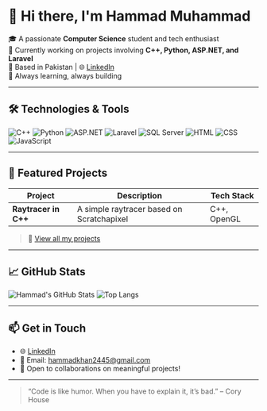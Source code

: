 # 👋 Hi there, I'm Hammad Muhammad

🎓 A passionate **Computer Science** student and tech enthusiast  
💼 Currently working on projects involving **C++, Python, ASP.NET, and Laravel**  
📍 Based in Pakistan | 🌐 [LinkedIn](https://www.linkedin.com/in/hammad-muhammad1/)  
🚀 Always learning, always building

---

## 🛠️ Technologies & Tools

![C++](https://img.shields.io/badge/C%2B%2B-00599C?style=flat-square&logo=c%2B%2B&logoColor=white)
![Python](https://img.shields.io/badge/Python-3776AB?style=flat-square&logo=python&logoColor=white)
![ASP.NET](https://img.shields.io/badge/ASP.NET-5C2D91?style=flat-square&logo=.net&logoColor=white)
![Laravel](https://img.shields.io/badge/Laravel-F55247?style=flat-square&logo=laravel&logoColor=white)
![SQL Server](https://img.shields.io/badge/SQL%20Server-CC2927?style=flat-square&logo=microsoft-sql-server&logoColor=white)
![HTML](https://img.shields.io/badge/HTML5-E34F26?style=flat-square&logo=html5&logoColor=white)
![CSS](https://img.shields.io/badge/CSS3-1572B6?style=flat-square&logo=css3&logoColor=white)
![JavaScript](https://img.shields.io/badge/JavaScript-F7DF1E?style=flat-square&logo=javascript&logoColor=black)

---

## 📂 Featured Projects

| Project | Description | Tech Stack |
|--------|-------------|------------|
| **Raytracer in C++** | A simple raytracer based on Scratchapixel | C++, OpenGL |

> 🔗 [View all my projects](https://github.com/iaamhammad?tab=repositories)

---

## 📈 GitHub Stats

![Hammad's GitHub Stats](https://github-readme-stats.vercel.app/api?username=iaamhammad&show_icons=true&theme=radical)
![Top Langs](https://github-readme-stats.vercel.app/api/top-langs/?username=iaamhammad&layout=compact&theme=radical)

---

## 📫 Get in Touch

- 🌐 [LinkedIn](https://www.linkedin.com/in/hammad-muhammad1/)
- 📧 Email: hammadkhan2445@gmail.com
- 💬 Open to collaborations on meaningful projects!

---

> “Code is like humor. When you have to explain it, it’s bad.” – Cory House
